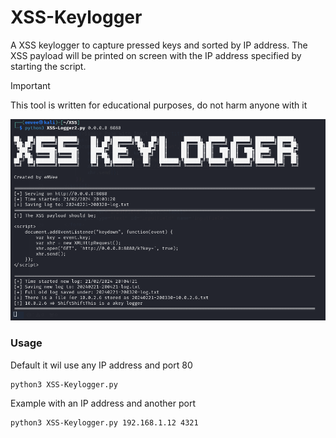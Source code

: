 # XSS-Keylogger
A XSS keylogger to capture pressed keys and sorted by IP address.
The XSS payload will be printed on screen with the IP address specified by starting the script.


> [!IMPORTANT]
> This tool is written for educational purposes, do not harm anyone with it


![XSS-Keylogger](https://github.com/eMVee-NL/XSS-Keylogger/blob/main/XSS-Keylogger.png?raw=true?raw=true)


### Usage
Default it wil use any IP address and port 80
```
python3 XSS-Keylogger.py
```
Example with an IP address and another port
```
python3 XSS-Keylogger.py 192.168.1.12 4321
```


